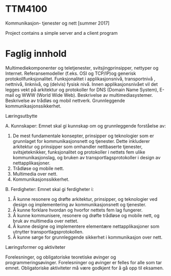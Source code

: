 # TTM4100
Kommunikasjon- tjenester og nett [summer 2017]

Project contains a simple server and a client program

# Faglig innhold

Multimediekomponenter og teletjenester, svitsjingprinsipper, nettyper og Internet. Referansemodeller (f.eks. OSI og TCP/IP)og generisk protokollfunksjonalitet. Funksjonalitet i applikasjonsnivå, transportnivå , nettnivå, linknivå, og (delvis) fysisk nivå. Innen applikasjonsnivået vil det legges vekt på arkitektur og protokoller for DNS (Domain Name System), E-mail og WWW (World Wide Web). Beskrivelse av multimediasystemer. Beskrivelse av trådløs og mobil nettverk. Grunnleggende kommunikasjonssikkerhet.

Læringsutbytte

A. Kunnskaper: 
Emnet skal gi kunnskap om og grunnleggende forståelse av: 
1) De mest fundamentale konsepter, prinsipper og teknologier som er grunnlaget for kommunikasjonsnett og tjenester. Dette inkluderer arkitektur og prinsipper som omhandler nettbaserte tjenester, svitsjeteknikker, funksjonalitet og protokoller i nettets fem ulike kommunikasjonslag, og bruken av transportlagsprotokoller i design av nettapplikasjoner. 
2) Trådløse og mobile nett. 
3) Multimedia over nett. 
4) Kommunikasjonssikkerhet. 

B. Ferdigheter: 
Emnet skal gi ferdigheter i: 
1) Å kunne resonere og drøfte arkitektur, prinsipper, og teknologier ved design og implementering av kommunikasjonsnett og tjenester. 
2) Å kunne forklare hvordan og hvorfor nettets fem lag fungerer. 
3) Å kunne kommunisere, resonere og drøfte trådløse og mobile nett, og bruk av multimedia over nettet. 
4) Å kunne designe og implementere elementære nettapplikasjoner som utnytter transportlagsprotokollen. 
5) Å kunne sørge for grunnleggende sikkerhet i kommunikasjon over nett.

Læringsformer og aktiviteter

Forelesninger, og obligatoriske teoretiske øvinger og programmeringsøvinger. Forelesninger og øvinger er felles for alle som tar emnet. Obligatoriske aktiviteter må være godkjent for å gå opp til eksamen.
